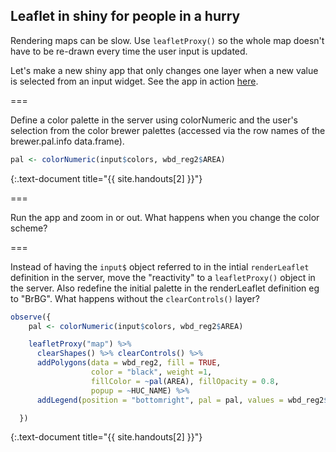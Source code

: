 ---
---

## Leaflet in shiny for people in a hurry

Rendering maps can be slow. Use `leafletProxy()` so the whole map doesn't have to be re-drawn every time the user input is updated. 

Let's make a new shiny app that only changes one layer when a new value is selected from an input widget. See the app in action [here](https://shiny.sesync.org/apps/leaflet-in-R-shinydemo2/). 

===

Define a color palette in the server using colorNumeric and the user's selection from the color brewer palettes (accessed via the row names of the brewer.pal.info data.frame).


~~~r
pal <- colorNumeric(input$colors, wbd_reg2$AREA)
~~~
{:.text-document title="{{ site.handouts[2] }}"}


===

Run the app and zoom in or out. What happens when you change the color scheme? 

===

Instead of having the `input$` object referred to in the intial `renderLeaflet` definition in the server, move the "reactivity" to a `leafletProxy()` object in the server. Also redefine the initial palette in the renderLeaflet definition eg to "BrBG". What happens without the `clearControls()` layer? 


~~~r
observe({
    pal <- colorNumeric(input$colors, wbd_reg2$AREA)

    leafletProxy("map") %>%
      clearShapes() %>% clearControls() %>%
      addPolygons(data = wbd_reg2, fill = TRUE,
                  color = "black", weight =1,
                  fillColor = ~pal(AREA), fillOpacity = 0.8,
                  popup = ~HUC_NAME) %>%
      addLegend(position = "bottomright", pal = pal, values = wbd_reg2$AREA)

  })
~~~
{:.text-document title="{{ site.handouts[2] }}"}

